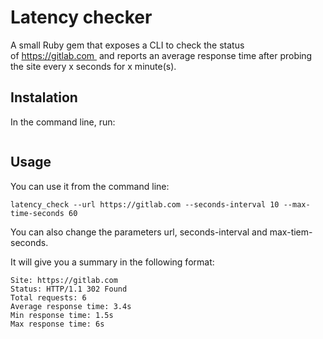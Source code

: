 # Latency checker

A small Ruby gem that exposes a CLI to check the status of https://gitlab.com  and reports an average response time after probing the site every x seconds for x minute(s).

## Instalation

In the command line, run:

``` gem install latency_check
```

## Usage

You can use it from the command line:

```
latency_check --url https://gitlab.com --seconds-interval 10 --max-time-seconds 60

```

You can also change the parameters url, seconds-interval and max-tiem-seconds.

It will give you a summary in the following format:

```
Site: https://gitlab.com
Status: HTTP/1.1 302 Found
Total requests: 6
Average response time: 3.4s
Min response time: 1.5s
Max response time: 6s
```
